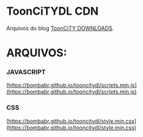 # ToonCiTYDL CDN
Arquivos do blog [ToonCiTY DOWNLOADS](http://www.tooncitydl.ga).
# ARQUIVOS:
### JAVASCRIPT
[https://bombabr.github.io/tooncitydl/scripts.min.js](https://bombabr.github.io/tooncitydl/scripts.min.js)
### CSS
[https://bombabr.github.io/tooncitydl/style.min.css](https://bombabr.github.io/tooncitydl/style.min.css)

